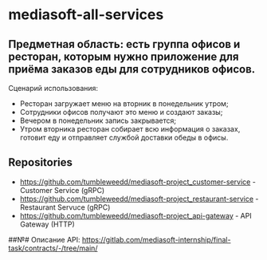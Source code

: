 # mediasoft-all-services
## Предметная область: есть группа офисов и ресторан, которым нужно приложение для приёма заказов еды для сотрудников офисов.

Сценарий использования:
* Ресторан загружает меню на вторник в понедельник утром;
* Сотрудники офисов получают это меню и создают заказы;
* Вечером в понедельник запись закрывается;
* Утром вторника ресторан собирает всю информация о заказах, готовит еду и отправляет службой доставки обеды в офисы.


## Repositories
* https://github.com/tumbleweedd/mediasoft-project_customer-service - Customer Service (gRPC)
* https://github.com/tumbleweedd/mediasoft-project_restaurant-service - Restaurant Servuce (gRPC)
* https://github.com/tumbleweedd/mediasoft-project_api-gateway - API Gateway (HTTP)

##№# Описание API: https://gitlab.com/mediasoft-internship/final-task/contracts/-/tree/main/
